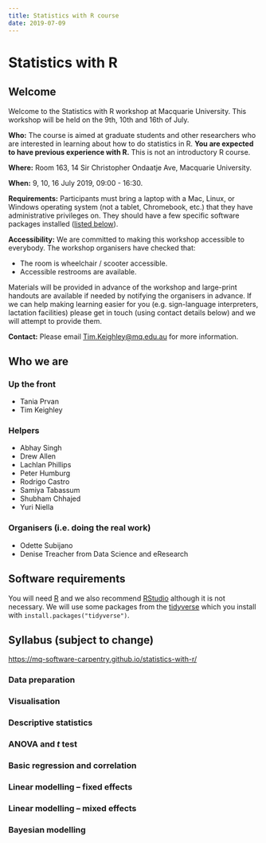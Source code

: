 ```yaml
---
title: Statistics with R course
date: 2019-07-09
---
```


# Statistics with R

## Welcome

Welcome to the Statistics with R workshop at Macquarie University. This workshop will be held on the 9th, 10th and 16th of July.

**Who:** The course is aimed at graduate students and other researchers who are interested in learning about how to do statistics in R.
**You are expected to have previous experience with R.** This is not an introductory R course.

**Where:** Room 163, 14 Sir Christopher Ondaatje Ave, Macquarie University.

**When:** 9, 10, 16 July 2019, 09:00 - 16:30.

**Requirements:** Participants must bring a laptop with a Mac, Linux, or Windows operating system (not a tablet, Chromebook, etc.)
that they have administrative privileges on. They should have a few specific software packages installed
([listed below](#software-requirements)).

**Accessibility:** We are committed to making this workshop accessible to everybody. The workshop organisers have checked that:

- The room is wheelchair / scooter accessible.
- Accessible restrooms are available.

Materials will be provided in advance of the workshop and large-print handouts are available if needed by notifying the organisers
in advance. If we can help making learning easier for you (e.g. sign-language interpreters, lactation facilities) please get in touch
(using contact details below) and we will attempt to provide them.

**Contact:** Please email [Tim.Keighley@mq.edu.au](mailto:Tim.Keighley@mq.edu.au) for more information.

## Who we are

### Up the front
- Tania Prvan
- Tim Keighley

### Helpers
- Abhay Singh
- Drew Allen
- Lachlan Phillips
- Peter Humburg
- Rodrigo Castro
- Samiya Tabassum
- Shubham Chhajed
- Yuri Niella

### Organisers (i.e. doing the real work)
- Odette Subijano
- Denise Treacher
from Data Science and eResearch

## Software requirements

You will need [R](https://www.r-project.org/) and we also recommend [RStudio](https://www.rstudio.com/) although it is not necessary.
We will use some packages from the [tidyverse](https://www.tidyverse.org/) which you install with `install.packages("tidyverse")`.

## Syllabus (subject to change)

<https://mq-software-carpentry.github.io/statistics-with-r/>

### Data preparation
### Visualisation
### Descriptive statistics
### ANOVA and _t_ test
### Basic regression and correlation
### Linear modelling – fixed effects
### Linear modelling – mixed effects
### Bayesian modelling
